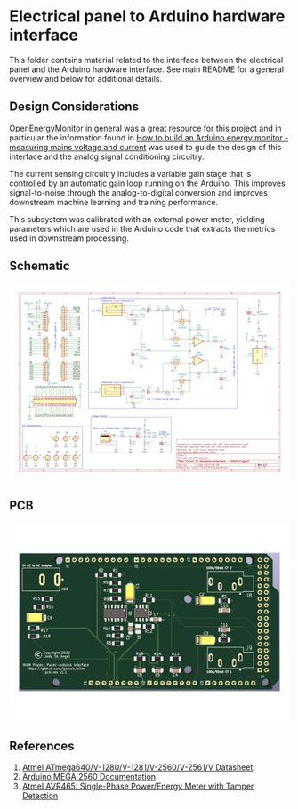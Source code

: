 # Electrical panel to Arduino hardware interface

This folder contains material related to the interface between the electrical panel and the Arduino hardware interface. See main README for a general overview and below for additional details.

## Design Considerations
[OpenEnergyMonitor](https://openenergymonitor.org/) in general was a great resource for this project and in particular the information found in [How to build an Arduino energy monitor - measuring mains voltage and current](https://learn.openenergymonitor.org/electricity-monitoring/ctac) was used to guide the design of this interface and the analog signal conditioning circuitry.

The current sensing circuitry includes a variable gain stage that is controlled by an automatic gain loop running on the Arduino. This improves signal-to-noise through the analog-to-digital conversion and improves downstream machine learning and training performance.

This subsystem was calibrated with an external power meter, yielding parameters which are used in the Arduino code that extracts the metrics used in downstream processing.

## Schematic

![Alt text](../img/pan-ard-inf-v1.2.png?raw=true "Analog Signal Conditioning Schematic")

## PCB

![Alt text](../img/pan-ard-inf-lo-v1.1.png?raw=true "Analog Signal Conditioning Schematic")

## References

1. [Atmel ATmega640/V-1280/V-1281/V-2560/V-2561/V Datasheet](https://ww1.microchip.com/downloads/en/devicedoc/atmel-2549-8-bit-avr-microcontroller-atmega640-1280-1281-2560-2561_datasheet.pdf)
2. [Arduino MEGA 2560 Documentation](https://store-usa.arduino.cc/products/arduino-mega-2560-rev3?selectedStore=us)
3. [Atmel AVR465: Single-Phase Power/Energy Meter with Tamper Detection](https://ww1.microchip.com/downloads/en/Appnotes/Atmel-2566-Single-Phase-Power-Energy-Meter-with-Tamper-Detection_Ap-Notes_AVR465.pdf)